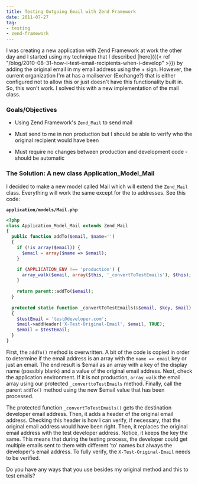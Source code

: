 ```yaml
---
title: Testing Outgoing Email with Zend Framework
date: 2011-07-27
tag:
- testing
- zend-framework
---
```

I was creating a new application with Zend Framework at work the other day and I started using my technique that I described [here]({{< ref "/blog/2010-08-31-how-i-test-email-recipients-when-i-develop" >}}) by adding the original email in my email address using the + sign.  However, the current organization I'm at has a mailserver (Exchange?) that is either configured not to allow this or just doesn't have this functionality built in.  So, this won't work.  I solved this with a new implementation of the mail class.  

<!--more-->

### Goals/Objectives

  * Using Zend Framework's `Zend_Mail` to send mail

  * Must send to me in non production but I should be able to verify who the original recipient would have been

  * Must require no changes between production and development code - should be automatic

### The Solution: A new class Application_Model_Mail

I decided to make a new model called Mail which will extend the `Zend_Mail` class.  Everything will work the same except for the to addresses.  See this code:

**`application/models/Mail.php`**
```php
<?php
class Application_Model_Mail extends Zend_Mail
{
  public function addTo($email, $name='')
  {
    if (!is_array($email)) {
      $email = array($name => $email);
    }

    if (APPLICATION_ENV !== 'production') {
      array_walk($email, array($this, '_convertToTestEmails'), $this);
    }
        
    return parent::addTo($email);
  }
    
  protected static function _convertToTestEmails(&$email, $key, $mail)
  {
    $testEmail = 'test@developer.com';
    $mail->addHeader('X-Test-Original-Email', $email, TRUE);
    $email = $testEmail;
  }
}
```

First, the `addTo()` method is overwritten.  A bit of the code is copied in order to determine if the email address is an array with the `name => email` key or just an email.  The end result is $email as an array with a key of the display name (possibly blank) and a value of the original email address.  Next, check the application environment.  If it is not production, `array_walk` the email array using our protected `_converttoTestEmails` method.  Finally, call the parent `addTo()` method using the new $email value that has been processed.

The protected function `_convertToTestEmails()` gets the destination developer email address.  Then, it adds a header of the original email address.  Checking this header is how I can verify, if necessary, that the original email address would have been right.  Then, it replaces the original email address with the test developer address.  Notice, it keeps the key the same.  This means that during the testing process, the developer could get multiple emails sent to them with different 'to' names but always the developer's email address.  To fully verify, the `X-Test-Original-Email` needs to be verified.

Do you have any ways that you use besides my original method and this to test emails?
